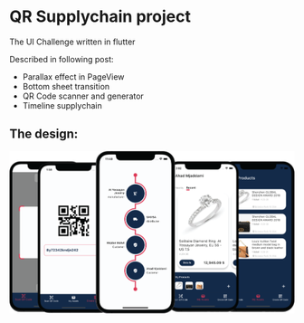 # QR Supplychain project

The UI Challenge written in flutter

Described in following post:
* Parallax effect in PageView 
* Bottom sheet transition
* QR Code scanner and generator
* Timeline supplychain

## The design:
![UI](https://github.com/vow95/ChainTech-flutter-frontend/blob/main/assets/pre.png)
